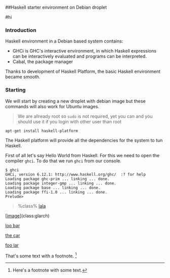 ##Haskell starter environment on Debian droplet

#hi

### Introduction

Haskell environment in a Debian based system contains:

+ GHCi is GHC's interactive environment, in which Haskell expressions can be interactively evaluated and programs can be interpreted.
+ Cabal, the package manager

Thanks to development of Haskell Platform, the basic Haskell environment became smooth.

### Starting

We will start by creating a new droplet with debian image but these commands will also work for Ubuntu images.

> We are allready root so `sudo` is not required, yet you can and you should use it if you login with other user than root

    apt-get install haskell-platform

The Haskell platform will provide all the dependencies for the system to tun Haskell.

First of all let's say Hello World from Haskell.
For this we need to open the compiler `ghci`. To do that we run `ghci` from our console.

    $ ghci
    GHCi, version 6.12.1: http://www.haskell.org/ghc/  :? for help
    Loading package ghc-prim ... linking ... done.
    Loading package integer-gmp ... linking ... done.
    Loading package base ... linking ... done.
    Loading package ffi-1.0 ... linking ... done.
    Prelude>

> %class%
> [lala]("xxx")

[[image]("lalala")](class:glarch)

[loo bar](abbr:desc)

[the car](id:name)

[foo lar](raw:text) 

That's some text with a footnote. [^1]

[^1]: Here's a footnote with some text.